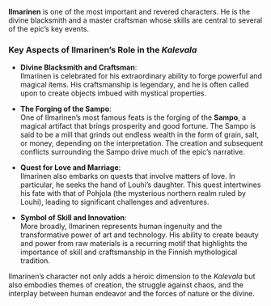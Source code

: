 **Ilmarinen** is one of the most important and revered characters. He is the divine blacksmith and a master craftsman whose skills are central to several of the epic’s key events.

### **Key Aspects of Ilmarinen’s Role in the _Kalevala_**

- **Divine Blacksmith and Craftsman**:  
    Ilmarinen is celebrated for his extraordinary ability to forge powerful and magical items. His craftsmanship is legendary, and he is often called upon to create objects imbued with mystical properties.
    
- **The Forging of the Sampo**:  
    One of Ilmarinen’s most famous feats is the forging of the **Sampo**, a magical artifact that brings prosperity and good fortune. The Sampo is said to be a mill that grinds out endless wealth in the form of grain, salt, or money, depending on the interpretation. The creation and subsequent conflicts surrounding the Sampo drive much of the epic’s narrative.
    
- **Quest for Love and Marriage**:  
    Ilmarinen also embarks on quests that involve matters of love. In particular, he seeks the hand of Louhi’s daughter. This quest intertwines his fate with that of Pohjola (the mysterious northern realm ruled by Louhi), leading to significant challenges and adventures.
    
- **Symbol of Skill and Innovation**:  
    More broadly, Ilmarinen represents human ingenuity and the transformative power of art and technology. His ability to create beauty and power from raw materials is a recurring motif that highlights the importance of skill and craftsmanship in the Finnish mythological tradition.
    

Ilmarinen’s character not only adds a heroic dimension to the _Kalevala_ but also embodies themes of creation, the struggle against chaos, and the interplay between human endeavor and the forces of nature or the divine. 